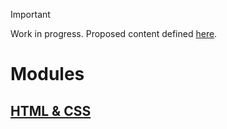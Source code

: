 > [!IMPORTANT]  
> Work in progress. Proposed content defined [here](https://docs.google.com/document/d/151MLm-8WA6jSk0-9JhBTuG1xZ9Fo9HRLplJx6Bhps6A/edit?tab=t.0).

# Modules
## [HTML & CSS](./HTML-CSS)
